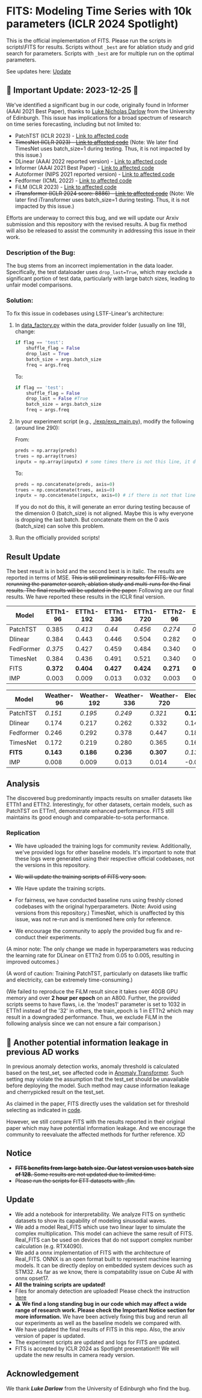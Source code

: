 # FITS: Modeling Time Series with 10k parameters (ICLR 2024 Spotlight)

This is the official implementation of FITS. Please run the scripts in scripts\FITS for results. Scripts without `_best` are for ablation study and grid search for parameters. Scripts with `_best` are for multiple run on the optimal parameters.

See updates here: [Update](#update)

## 🚨 Important Update: 2023-12-25 🎄

We've identified a significant bug in our code, originally found in Informer (AAAI 2021 Best Paper), thanks to [Luke Nicholas Darlow](https://lukedarlow.com/) from the University of Edinburgh. This issue has implications for a broad spectrum of research on time series forecasting, including but not limited to:

- PatchTST (ICLR 2023) - [Link to affected code](https://github.com/yuqinie98/PatchTST/blob/main/PatchTST_supervised/data_provider/data_factory.py)
- ~~TimesNet (ICLR 2023) - [Link to affected code](https://github.com/thuml/Time-Series-Library/blob/main/data_provider/data_factory.py)~~ (Note: We later find TimesNet uses batch_size=1 during testing. Thus, it is not impacted by this issue.)
- DLinear (AAAI 2022 reported version) - [Link to affected code](https://github.com/cure-lab/LTSF-Linear/commit/6fe4c28ff36b4228792f2bbe513e807577e4a57e)
- Informer (AAAI 2021 Best Paper) - [Link to affected code](https://github.com/zhouhaoyi/Informer2020/blob/main/exp/exp_informer.py)
- Autoformer (NIPS 2021 reported version) - [Link to affected code](https://github.com/thuml/Autoformer/commit/d9100709b04e3e8361170794eba4f47b1afb217f)
- Fedformer (ICML 2022) - [Link to affected code](https://github.com/MAZiqing/FEDformer/blob/master/data_provider/data_factory.py)
- FiLM (ICLR 2023) - [Link to affected code](https://github.com/tianzhou2011/FiLM/blob/main/data_provider/data_factory.py)
- ~~iTransformer (ICLR 2024 score: 8886) - [Link to affected code](https://github.com/thuml/iTransformer/blob/main/data_provider/data_factory.py)~~ (Note: We later find iTransformer uses batch_size=1 during testing. Thus, it is not impacted by this issue.)

Efforts are underway to correct this bug, and we will update our Arxiv submission and this repository with the revised results. A bug fix method will also be released to assist the community in addressing this issue in their work.

### Description of the Bug:

The bug stems from an incorrect implementation in the data loader. Specifically, the test dataloader uses `drop_last=True`, which may exclude a significant portion of test data, particularly with large batch sizes, leading to unfair model comparisons.

### Solution:

To fix this issue in codebases using LSTF-Linear's architecture:

1. In [data_factory.py](./data_provider/data_factory.py) within the data_provider folder (usually on line 19), change:

    ```python
    if flag == 'test':
        shuffle_flag = False
        drop_last = True
        batch_size = args.batch_size
        freq = args.freq
    ```

    To:

    ```python
    if flag == 'test':
        shuffle_flag = False
        drop_last = False #True
        batch_size = args.batch_size
        freq = args.freq
    ```

2. In your experiment script (e.g., [./exp/exp_main.py](./exp/exp_main_F.py)), modify the following (around line 290):

    From:
    ```python
    preds = np.array(preds)
    trues = np.array(trues)
    inputx = np.array(inputx) # some times there is not this line, it does not matter
    ```

    To:
    ```python
    preds = np.concatenate(preds, axis=0)
    trues = np.concatenate(trues, axis=0)
    inputx = np.concatenate(inputx, axis=0) # if there is not that line, ignore this
    ```

    If you do not do this, it will generate an error during testing because of the dimension 0 (batch_size) is not aligned. Maybe this is why everyone is dropping the last batch. But concatenate them on the 0 axis (batch_size) can solve this problem. 

3. Run the officially provided scripts!

## Result Update

The best result is in bold and the second best is in italic. The results are reported in terms of MSE. ~~This is still preliminary results for FITS. We are rerunning the parameter search, ablation study and multi-runs for the final results. The final results will be updated in the paper.~~ Following are our final results. We have reported these results in the ICLR final version.

| Model     | ETTh1-96  | ETTh1-192 | ETTh1-336 | ETTh1-720 | ETTh2-96  | ETTh2-192 | ETTh2-336 | ETTh2-720 | ETTm1-96  | ETTm1-192 | ETTm1-336 | ETTm1-720 | ETTm2-96  | ETTm2-192 | ETTm2-336 | ETTm2-720 |
| --------- | --------- | --------- | --------- | --------- | --------- | --------- | --------- | --------- | --------- | --------- | --------- | --------- | --------- | --------- | --------- | --------- |
| PatchTST  | 0.385     | *0.413*   | *0.44*    | *0.456*   | *0.274*   | *0.338*   | *0.367*   | *0.391*   | **0.292** | **0.33**  | **0.365** | *0.419*   | *0.163* | *0.219*   | *0.276*   | *0.368*   |
| Dlinear   | 0.384     | 0.443     | 0.446     | 0.504     | 0.282     | 0.350     | 0.414     | 0.588     | *0.301*   | *0.335*   | 0.371     | 0.426     | 0.171     | 0.237     | 0.294     | 0.426     |
| FedFormer | *0.375* | 0.427     | 0.459     | 0.484     | 0.340     | 0.433     | 0.508     | 0.480     | 0.362     | 0.393     | 0.442     | 0.483     | 0.189     | 0.256     | 0.326     | 0.437     |
| TimesNet  | 0.384     | 0.436     | 0.491     | 0.521     | 0.340     | 0.402     | 0.452     | 0.462     | 0.338     | 0.374     | 0.410     | 0.478     | 0.187     | 0.249     | 0.321     | 0.408     |
| FITS      | **0.372** | **0.404** | **0.427** | **0.424** | **0.271** | **0.331** | **0.354** | **0.377** | 0.303     | 0.337     | *0.366*   | **0.415** | **0.162** | **0.216** | **0.268** | **0.348** |
| IMP       | 0.003     | 0.009     | 0.013     | 0.032     | 0.003     | 0.007     | 0.013     | 0.014     | -0.011    | -0.007    | -0.001    | 0.004     | 0.001     | 0.003     | 0.008     | 0.020     |

| Model     | Weather-96 | Weather-192 | Weather-336 | Weather-720 | Electricity-96 | Electricity-192 | Electricity-336 | Electricity-720 | Traffic-96 | Traffic-192 | Traffic-336 | Traffic-720 |
| --------- | ---------- | ----------- | ----------- | ----------- | -------------- | --------------- | --------------- | --------------- | ---------- | ----------- | ----------- | ----------- |
| PatchTST  | *0.151*    | *0.195*     | *0.249*     | *0.321*     | **0.129**      | **0.149**       | *0.166*         | 0.210           | **0.366**  | **0.388**   | **0.398**   | *0.457*     |
| Dlinear   | 0.174      | 0.217       | 0.262       | 0.332       | 0.140          | 0.153           | 0.169           | *0.204*       | 0.413      | 0.423       | 0.437       | 0.466       |
| Fedformer | 0.246      | 0.292       | 0.378       | 0.447       | 0.188          | 0.197           | 0.212           | 0.244           | 0.573      | 0.611       | 0.621       | 0.630       |
| TimesNet  | 0.172      | 0.219       | 0.280       | 0.365       | 0.168          | 0.184           | 0.198           | 0.220           | 0.593      | 0.617       | 0.629       | 0.640       |
| **FITS**  | **0.143**  | **0.186**   | **0.236**   | **0.307**   | *0.134*        | **0.149**       | **0.165**       | **0.203**       | *0.385*    | *0.397*     | *0.410*     | **0.448**   |
| IMP       | 0.008      | 0.009       | 0.013       | 0.014       | -0.005         | 0.000           | 0.001           | 0.001           | -0.019     | -0.009      | -0.012      | 0.009       |

## Analysis

The discovered bug predominantly impacts results on smaller datasets like ETTh1 and ETTh2. Interestingly, for other datasets, certain models, such as PatchTST on ETTm1, demonstrate enhanced performance. FITS still maintains its good enough and comparable-to-sota performance.

### Replication

- We have uploaded the training logs for community review. Additionally, we've provided logs for other baseline models. It's important to note that these logs were generated using their respective official codebases, not the versions in this repository.

- ~~We will update the training scripts of FITS very soon.~~
- We Have update the training scripts. 

- For fairness, we have conducted baseline runs using freshly cloned codebases with the original hyperparameters. (Note: Avoid using versions from this repository.) TimesNet, which is unaffected by this issue, was not re-run and is mentioned here only for reference.

- We encourage the community to apply the provided bug fix and re-conduct their experiments.

(A minor note: The only change we made in hyperparameters was reducing the learning rate for DLinear on ETTh2 from 0.05 to 0.005, resulting in improved outcomes.)

(A word of caution: Training PatchTST, particularly on datasets like traffic and electricity, can be extremely time-consuming.)

(We failed to reproduce the FiLM result since it takes over 40GB GPU memory and over **2 hour per epoch** on an A800. Further, the provided scripts seems to have flaws, i.e. the 'modes1' parameter is set to 1032 in ETTh1 instead of the '32' in others, the train_epoch is 1 in ETTh2 which may result in a downgraded performance. Thus, we exclude FiLM in the following analysis since we can not ensure a fair comparison.)

## 🚨 Another potential information leakage in previous AD works

In previous anomaly detection works, anomaly threshold is calculated based on the test_set, see affected code in [Anomaly Transformer](https://github.com/thuml/Anomaly-Transformer/blob/b0ee470c8012bff857fb600462aec6209c4a18d9/solver.py#L254). Such setting may violate the assumption that the test_set should be unavailable before deploying the model. Such method may cause information leakage and cherrypicked result on the test_set. 

As claimed in the paper, FITS directly uses the validation set for threshold selecting as indicated in [code](https://github.com/VEWOXIC/FITS/blob/3b64eaa6c66618013a0120bfb260485259a52cc4/AD/solver_recon.py#L244). 

However, we still compare FITS with the results reported in their original paper which may have potential information leakage. And we encourage the community to reevaluate the affected methods for further reference. XD


## Notice

- ~~**FITS benefits from large batch size. Our latest version uses batch size of 128.** Some results are not updated due to limited time.~~
- ~~Please run the scripts for ETT datasets with _fin.~~

## Update
- We add a notebook for interpretability. We analyze FITS on synthetic datasets to show its capability of modeling sinusodial waves. 
- We add a model Real_FITS which use two linear layer to simulate the complex multiplication. This model can achieve the same result of FITS. Real_FITS can be used on devices that do not support complex number calculation (e.g. RTX4090). 
- We add a onnx implementation of FITS with the architecture of Real_FITS. ONNX is an open format built to represent machine learning models. It can be directly deploy on embedded system devices such as STM32. As far as we know, there is compatability issue on Cube AI with onnx opset17. 
- **All the training scripts are updated!**
- Files for anomaly detection are uploaded! Please check the instruction [here](./AD/runAD.md)
- ⚠ **We find a long standing bug in our code which may affect a wide range of research work. Please check the Important Notice section for more information.** We have been actively fixing this bug and rerun all our experiments as well as the baseline models we compared with. 
- We have updated the final results of FITS in this repo. Also, the arxiv version of paper is updated. 
- The experiment scripts are updated and logs for FITS are updated. 
- FITS is accepted by ICLR 2024 as Spotlight presentation!!! We will update the new results in camera ready version. 

## Acknowledgement

We thank ***Luke Darlow*** from the University of Edinburgh who find the bug.
